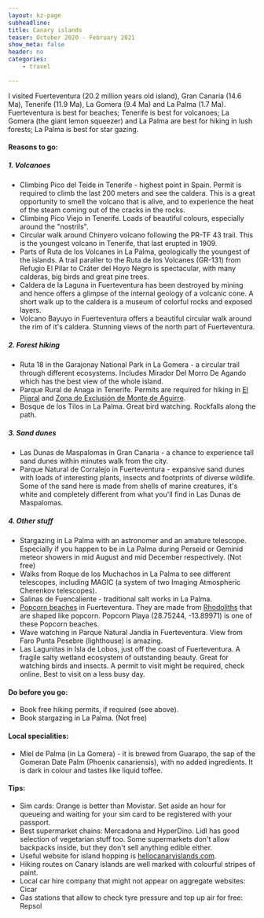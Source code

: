 ```yaml
---
layout: kz-page
subheadline: 
title: Canary islands
teaser: October 2020 - February 2021
show_meta: false
header: no
categories:
    - travel

---
```


I visited Fuerteventura (20.2 million years old island), Gran Canaria (14.6 Ma), Tenerife (11.9 Ma), La Gomera (9.4 Ma) and La Palma (1.7 Ma). Fuerteventura is best for beaches; Tenerife is best for volcanoes; La Gomera (the  giant lemon squeezer) and La Palma are best for hiking in lush forests; La Palma is best for star gazing.

<h4>Reasons to go:</h4>

<h5>1. Volcanoes</h5>
<ul>
  <li>Climbing Pico del Teide in Tenerife - highest point in Spain. Permit is required to climb the last 200 meters and see the caldera. This is a great opportunity to smell the volcano that is alive, and to experience the heat of the steam coming out of the cracks in the rocks.</li>
  <li>Climbing Pico Viejo in Tenerife. Loads of beautiful colours, especially around the "nostrils".</li>
  <li>Circular walk around Chinyero volcano following the PR-TF 43 trail. This is the youngest volcano in Tenerife, that last erupted in 1909.</li>
  <li>Parts of Ruta de los Volcanes in La Palma, geologically the youngest of the islands. A trail paraller to the Ruta de los Volcanes (GR-131) from Refugio El Pilar to Cráter del Hoyo Negro is spectacular, with many calderas, big birds and great pine trees.</li>
  <li>Caldera de la Laguna in Fuerteventura has been destroyed by mining and hence offers a glimpse of the internal geology of a volcanic cone. A short walk up to the caldera is a museum of colorful rocks and exposed layers.</li>
  <li>Volcano Bayuyo in Fuerteventura offers a beautiful circular walk around the rim of it's caldera. Stunning views of the north part of Fuerteventura.</li>
</ul>

<h5>2. Forest hiking</h5>
<ul>
  <li>Ruta 18 in the Garajonay National Park in La Gomera - a circular trail through different ecosystems. Includes Mirador Del Morro De Agando which has the best view of the whole island.</li>
  <li>Parque Rural de Anaga in Tenerife. Permits are required for hiking in <a href="https://centralreservas.tenerife.es/actividad/1" target="_blank">El Pijaral</a> and <a href="https://centralreservas.tenerife.es/actividad/7" target="_blank">Zona de Exclusión de Monte de Aguirre</a>.</li>
  <li>Bosque de los Tilos in La Palma. Great bird watching. Rockfalls along the path.</li>
</ul>

<h5>3. Sand dunes</h5>
<ul>
  <li>Las Dunas de Maspalomas in Gran Canaria - a chance to experience tall sand dunes within minutes walk from the city.</li>
  <li>Parque Natural de Corralejo in Fuerteventura - expansive sand dunes with loads of interesting plants, insects and footprints of diverse wildlife. Some of the sand here is made from shells of marine creatures, it's white and completely different from what you'll find in Las Dunas de Maspalomas.</li>
</ul>

<h5>4. Other stuff</h5>
<ul>
  <li>Stargazing in La Palma with an astronomer and an amature telescope. Especially if you happen to be in La Palma during Perseid or Geminid meteor showers in mid August and mid December respectively. (Not free)</li>
  <li>Walks from Roque de los Muchachos in La Palma to see different telescopes, including MAGIC (a system of two Imaging Atmospheric Cherenkov telescopes).</li>
  <li>Salinas de Fuencaliente - traditional salt works in La Palma.</li>
  <li> <a href="https://fuerteventuractiva.es/en/popcorn-beach/" target="_blank">Popcorn beaches</a> in Fuerteventura. They are made from <a href="https://en.wikipedia.org/wiki/Rhodolith" target="_blank">Rhodoliths</a> that are shaped like popcorn. Popcorn Playa (28.75244, -13.89971) is one of these Popcorn beaches.</li>
  <li>Wave watching in Parque Natural Jandia in Fuerteventura. View from Faro Punta Pesebre (lighthouse) is amazing.</li>
  <li>Las Lagunitas in Isla de Lobos, just off the coast of Fuerteventura. A fragile salty wetland ecosystem of outstanding beauty. Great for watching birds and insects. A permit to visit might be required, check online. Best to visit on a less busy day.</li>
</ul>


<h4>Do before you go:</h4>
<ul>
  <li>Book free hiking permits, if required (see above).</li>
  <li>Book stargazing in La Palma. (Not free)</li>
</ul>



<h4>Local specialities:</h4>
<ul>
  <li>Miel de Palma (in La Gomera) - it is brewed from Guarapo, the sap of the Gomeran Date Palm (Phoenix canariensis), with no added ingredients. It is dark in colour and tastes like liquid toffee.</li>
</ul>



<h4>Tips:</h4>
<ul>
  <li>Sim cards: Orange is better than Movistar. Set aside an hour for queueing and waiting for your sim card to be registered with your passport.</li>
  <li>Best supermarket chains: Mercadona and HyperDino. Lidl has good selection of vegetarian stuff too. Some supermarkets don't allow backpacks inside, but they don't sell anything edible either.</li>
  <li>Useful website for island hopping is <a href="https://www.hellocanaryislands.com/travelling-between-the-islands/" target="_blank">hellocanaryislands.com</a>.</li>
  <li>Hiking routes on Canary islands are well marked with colourful stripes of paint.</li>
  <li>Local car hire company that might not appear on aggregate websites: Cicar</li>
  <li>Gas stations that allow to check tyre pressure and top up air for free: Repsol</li>
</ul>
